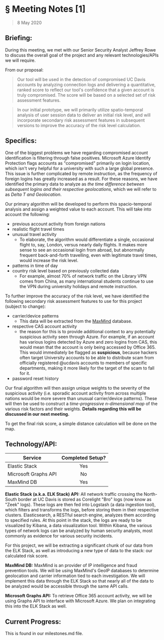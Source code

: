 ﻿# § Meeting Notes [1]

> 8 May 2020

## Briefing:
During this meeting, we met with our Senior Security Analyst Jeffrey Rowe to discuss the overall goal of the project and any relevant technologies/APIs we will require.

From our proposal:
> Our tool will be used in the detection of compromised UC Davis accounts by analyzing connection logs and delivering a quantitative, ranked score to reflect our tool's confidence that a given account is truly compromised. The score will be based on a selected set of risk assessment features.

> In our initial prototype, we will primarily utilize spatio-temporal analysis of user session data to deliver an initial risk level, and will incorporate secondary risk assessment features in subsequent versions to improve the accuracy of the risk level calculation.

## Specifics:
One of the biggest problems we have regarding compromised account identification is filtering through false positives. Microsoft Azure Identify Protection flags accounts as "compromised" primarily on login location, which isn't very helpful for a university with such a large global presence. This issue is further complicated by remote instruction, as the frequency of foreign logins has greatly increased as a result. For these reasons, we have identified the primary data to analyze as *the time difference between subsequent logins and their respective geolocations*, which we will refer to as *Delta T and Geolocation*.

Our primary algorithm will be developed to perform this spacio-temporal analysis and assign a weighted value to each account. This will take into account the following:
 - previous account activity from foreign nations
 - realistic flight travel times
 - unusual travel activity
	 - To elaborate, the algorithm would differentiate a single, occasional flight to, say, London, versus nearly daily flights. It makes more sense to see an occasional login from abroad, but abnormally frequent back-and-forth travelling, even with legitimate travel times, would increase the risk level.
 - patterns in time of day
 - country risk level based on previously collected data
	 - For example, almost 70% of network traffic on the Library VPN comes from China, as many international students continue to use the VPN during university holidays and remote instruction.

To further improve the accuracy of the risk level, we have identified the following secondary risk assessment features to use for this project (subject to change):
 - carrier/device patterns
	 - This data will be extracted from the [MaxMind](https://www.maxmind.com/en/home) database.
 - respective CAS account activity
	 - the reason for this is to provide additional context to any potentially suspicious activity seen through Azure. For example, if an account has various logins detected by Azure and zero logins from CAS, this would mean that the account is only being accessed by Office 365. This would immediately be flagged as **suspicious**, because hackers often target University accounts to be able to distribute scam from officially registered @ucdavis accounts to members of specific departments, making it more likely for the target of the scam to fall for it.
 - password reset history

Our final algorithm will then assign unique weights to the severity of the suspicious activity (i.e. sporadic account activity from across multiple nations would be more severe than unusual carrier/device patterns). These will then be used to construct a *time-progressive n-dimensional map* of the various risk factors and their weights. **Details regarding this will be discussed in our next meeting.**

To get the final risk score, a simple distance calculation will be done on the map.

## Technology/API:

| Service              | Completed Setup?    |
| -------------------- |:-------------------:|
| Elastic Stack        | Yes                 |
| Microsoft Graphs API | No                  |
| MaxMind DB           | Yes                 |

**Elastic Stack (a.k.a. ELK Stack) API:** All network traffic crossing the North-South border at UC Davis is stored as Corelight "Bro" logs (now know as "Zeek" logs). These logs are then fed into Logstash (a data ingestion tool), which filters and transforms the logs, before storing them in their respective clusters. Elasticsearch, a RESTful search engine, analyzes them according to specified rules. At this point in the stack, the logs are ready to be visualized by Kibana, a data visualization tool. Within Kibana, the various types of network logs can be analyzed by human security analysts, most commonly as evidence for various security incidents.

For this project, we will be extracting a significant chunk of our data from the ELK Stack, as well as introducing a new type of data to the stack: our calculated risk score.

**MaxMind DB:** MaxMind is an provider of IP intelligence and fraud prevention tools. We will be using MaxMind's GeoIP databases to determine geolocation and carrier information tied to each investigation. We will implement this data through the ELK Stack so that nearly all of the data to be analyzed would be accessible through the same API calls.

**Microsoft Graphs API:** To retrieve Office 365 account activity, we will be using Graphs API to interface with Microsoft Azure. We plan on integrating this into the ELK Stack as well.

## Current Progress:

This is found in our milestones.md file.
